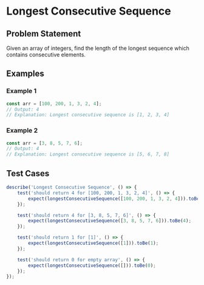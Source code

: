 # Longest Consecutive Sequence

## Problem Statement
Given an array of integers, find the length of the longest sequence which contains consecutive elements.

## Examples

### Example 1
```javascript
const arr = [100, 200, 1, 3, 2, 4];
// Output: 4
// Explanation: Longest consecutive sequence is [1, 2, 3, 4]
```

### Example 2
```javascript
const arr = [3, 8, 5, 7, 6];
// Output: 4
// Explanation: Longest consecutive sequence is [5, 6, 7, 8]
```

## Test Cases
```javascript
describe('Longest Consecutive Sequence', () => {
    test('should return 4 for [100, 200, 1, 3, 2, 4]', () => {
        expect(longestConsecutiveSequence([100, 200, 1, 3, 2, 4])).toBe(4);
    });

    test('should return 4 for [3, 8, 5, 7, 6]', () => {
        expect(longestConsecutiveSequence([3, 8, 5, 7, 6])).toBe(4);
    });

    test('should return 1 for [1]', () => {
        expect(longestConsecutiveSequence([1])).toBe(1);
    });

    test('should return 0 for empty array', () => {
        expect(longestConsecutiveSequence([])).toBe(0);
    });
});
```